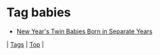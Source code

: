 <!--
title: Tag babies
date: 2020-06-28T15:26:59.195Z
tags:
-->
# Tag babies

 * [New Year's Twin Babies Born in Separate Years](71909607106.md)

| [Tags](tags.md) | [Top](index.md) |

